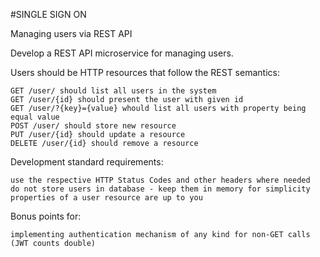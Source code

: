 #SINGLE SIGN ON

Managing users via REST API

Develop a REST API microservice for managing users.

Users should be HTTP resources that follow the REST semantics:

    GET /user/ should list all users in the system
    GET /user/{id} should present the user with given id
    GET /user/?{key}={value} whould list all users with property being equal value
    POST /user/ should store new resource
    PUT /user/{id} should update a resource
    DELETE /user/{id} should remove a resource

Development standard requirements:

    use the respective HTTP Status Codes and other headers where needed
    do not store users in database - keep them in memory for simplicity
    properties of a user resource are up to you

Bonus points for:

    implementing authentication mechanism of any kind for non-GET calls (JWT counts double)

